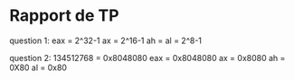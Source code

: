 # Rapport de TP

question 1:
eax = 2^32-1
ax = 2^16-1
ah = al = 2^8-1

question 2:
134512768 = 0x8048080
eax = 0x8048080
ax = 0x8080
ah = 0X80
al = 0x80
